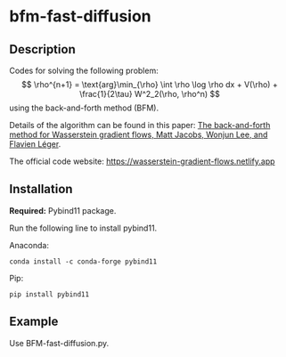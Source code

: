 # bfm-fast-diffusion

## Description

Codes for solving the following problem:
$$
\rho^{n+1} = \text{arg}\min_{\rho} \int \rho \log \rho dx + V(\rho) + \frac{1}{2\tau} W^2_2(\rho, \rho^n)
$$
using the back-and-forth method (BFM).

Details of the algorithm can be found in this paper: [The back-and-forth method for Wasserstein gradient flows,
Matt Jacobs, Wonjun Lee, and Flavien Léger](https://arxiv.org/pdf/2011.08151.pdf).

The official code website: https://wasserstein-gradient-flows.netlify.app



## Installation

**Required:** Pybind11 package.

Run the following line to install pybind11.

Anaconda:
```
conda install -c conda-forge pybind11
```

Pip:
```
pip install pybind11
```

## Example

Use BFM-fast-diffusion.py.
